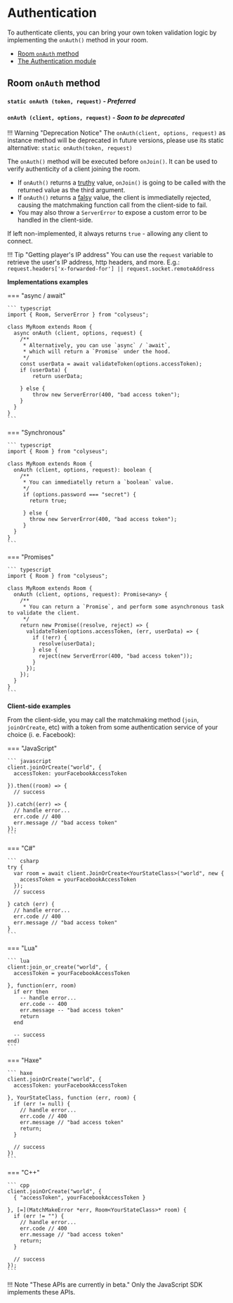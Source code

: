 # Authentication

To authenticate clients, you can bring your own token validation logic by implementing the `onAuth()` method in your room.

- [Room `onAuth` method]()
- [The Authentication module](/authentication/module/)

## Room `onAuth` method

#### `static onAuth (token, request)` _- Preferred_




#### `onAuth (client, options, request)` _- Soon to be deprecated_

!!! Warning "Deprecation Notice"
    The `onAuth(client, options, request)` as instance method will be deprecated in future versions, please use its static alternative: `static onAuth(token, request)`

The `onAuth()` method will be executed before `onJoin()`. It can be used to verify authenticity of a client joining the room.

- If `onAuth()` returns a [truthy](https://developer.mozilla.org/en-US/docs/Glossary/Truthy) value, `onJoin()` is going to be called with the returned value as the third argument.
- If `onAuth()` returns a [falsy](https://developer.mozilla.org/en-US/docs/Glossary/Falsy) value, the client is immediatelly rejected, causing the matchmaking function call from the client-side to fail.
- You may also throw a `ServerError` to expose a custom error to be handled in the client-side.

If left non-implemented, it always returns `true` - allowing any client to connect.

!!! Tip "Getting player's IP address"
    You can use the `request` variable to retrieve the user's IP address, http headers, and more. E.g.: `request.headers['x-forwarded-for'] || request.socket.remoteAddress`

**Implementations examples**

=== "async / await"

    ``` typescript
    import { Room, ServerError } from "colyseus";

    class MyRoom extends Room {
      async onAuth (client, options, request) {
        /**
         * Alternatively, you can use `async` / `await`,
         * which will return a `Promise` under the hood.
         */
        const userData = await validateToken(options.accessToken);
        if (userData) {
            return userData;

        } else {
            throw new ServerError(400, "bad access token");
        }
      }
    }
    ```

=== "Synchronous"

    ``` typescript
    import { Room } from "colyseus";

    class MyRoom extends Room {
      onAuth (client, options, request): boolean {
        /**
         * You can immediatelly return a `boolean` value.
         */
         if (options.password === "secret") {
           return true;

         } else {
           throw new ServerError(400, "bad access token");
         }
      }
    }
    ```

=== "Promises"

    ``` typescript
    import { Room } from "colyseus";

    class MyRoom extends Room {
      onAuth (client, options, request): Promise<any> {
        /**
         * You can return a `Promise`, and perform some asynchronous task to validate the client.
         */
        return new Promise((resolve, reject) => {
          validateToken(options.accessToken, (err, userData) => {
            if (!err) {
              resolve(userData);
            } else {
              reject(new ServerError(400, "bad access token"));
            }
          });
        });
      }
    }
    ```

**Client-side examples**

From the client-side, you may call the matchmaking method (`join`, `joinOrCreate`, etc) with a token from some authentication service of your choice (i. e. Facebook):

=== "JavaScript"

    ``` javascript
    client.joinOrCreate("world", {
      accessToken: yourFacebookAccessToken

    }).then((room) => {
      // success

    }).catch((err) => {
      // handle error...
      err.code // 400
      err.message // "bad access token"
    });
    ```

=== "C#"

    ``` csharp
    try {
      var room = await client.JoinOrCreate<YourStateClass>("world", new {
        accessToken = yourFacebookAccessToken
      });
      // success

    } catch (err) {
      // handle error...
      err.code // 400
      err.message // "bad access token"
    }
    ```

=== "Lua"

    ``` lua
    client:join_or_create("world", {
      accessToken = yourFacebookAccessToken

    }, function(err, room)
      if err then
        -- handle error...
        err.code -- 400
        err.message -- "bad access token"
        return
      end

      -- success
    end)
    ```

=== "Haxe"

    ``` haxe
    client.joinOrCreate("world", {
      accessToken: yourFacebookAccessToken

    }, YourStateClass, function (err, room) {
      if (err != null) {
        // handle error...
        err.code // 400
        err.message // "bad access token"
        return;
      }

      // success
    })
    ```

=== "C++"

    ``` cpp
    client.joinOrCreate("world", {
      { "accessToken", yourFacebookAccessToken }

    }, [=](MatchMakeError *err, Room<YourStateClass>* room) {
      if (err != "") {
        // handle error...
        err.code // 400
        err.message // "bad access token"
        return;
      }

      // success
    });
    ```

!!! Note "These APIs are currently in beta."
    Only the JavaScript SDK implements these APIs.
